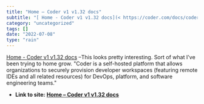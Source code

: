 ```yaml
---
title: "Home – Coder v1 v1.32 docs"
subtitle: "[ Home - Coder v1 v1.32 docs](< https://coder.com/docs/coder/latest>) –This"
category: "uncategorized"
tags: []
date: "2022-07-08"
type: "rain"
---
```

[ Home - Coder v1 v1.32 docs](< https://coder.com/docs/coder/latest>) –This
looks pretty interesting. Sort of what I've been trying to home grow. "Coder
is a self-hosted platform that allows organizations to securely provision
developer workspaces (featuring remote IDEs and all related resources) for
DevOps, platform, and software engineering teams."


* **Link to site:** **[Home – Coder v1 v1.32 docs](None)**